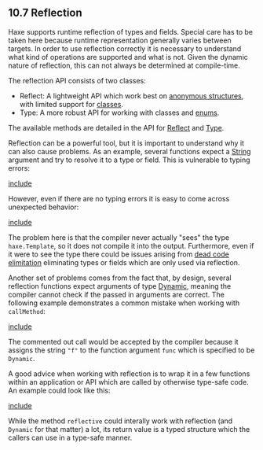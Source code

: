 ## 10.7 Reflection

Haxe supports runtime reflection of types and fields. Special care has to be taken here because runtime representation generally varies between targets. In order to use reflection correctly it is necessary to understand what kind of operations are supported and what is not. Given the dynamic nature of reflection, this can not always be determined at compile-time.

The reflection API consists of two classes:

* Reflect: A lightweight API which work best on [anonymous structures](types-anonymous-structure.md), with limited support for [classes](types-class-instance.md). 
* Type: A more robust API for working with classes and [enums](types-enum-instance.md).

The available methods are detailed in the API for [Reflect](http://api.haxe.org/Reflect.html) and [Type](http://api.haxe.org/Type.html).

Reflection can be a powerful tool, but it is important to understand why it can also cause problems. As an example, several functions expect a [String](std-String.md) argument and try to resolve it to a type or field. This is vulnerable to typing errors:

[include](assets/ReflectionTypo.hx)

However, even if there are no typing errors it is easy to come across unexpected behavior:

[include](assets/ReflectionMissingType.hx)

The problem here is that the compiler never actually "sees" the type `haxe.Template`, so it does not compile it into the output. Furthermore, even if it were to see the type there could be issues arising from [dead code elimitation](cr-dce.md) eliminating types or fields which are only used via reflection.

Another set of problems comes from the fact that, by design, several reflection functions expect arguments of type [Dynamic](types-dynamic.md), meaning the compiler cannot check if the passed in arguments are correct. The following example demonstrates a common mistake when working with `callMethod`:

[include](assets/ReflectionWrongUsage.hx)

The commented out call would be accepted by the compiler because it assigns the string `"f"` to the function argument `func` which is specified to be `Dynamic`.

A good advice when working with reflection is to wrap it in a few functions within an application or API which are called by otherwise type-safe code. An example could look like this:

[include](assets/ReflectionWrap.hx)

While the method `reflective` could interally work with reflection (and `Dynamic` for that matter) a lot, its return value is a typed structure which the callers can use in a type-safe manner.
